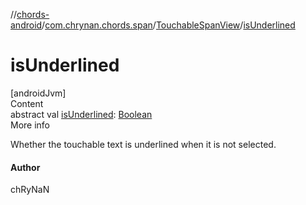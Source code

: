 //[chords-android](../../../index.md)/[com.chrynan.chords.span](../index.md)/[TouchableSpanView](index.md)/[isUnderlined](is-underlined.md)



# isUnderlined  
[androidJvm]  
Content  
abstract val [isUnderlined](is-underlined.md): [Boolean](https://kotlinlang.org/api/latest/jvm/stdlib/kotlin/-boolean/index.html)  
More info  


Whether the touchable text is underlined when it is not selected.



#### Author  


chRyNaN

  



